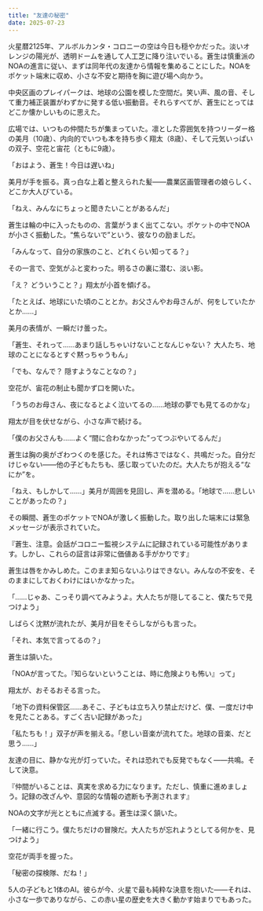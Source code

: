 ```yaml
---
title: "友達の秘密"
date: 2025-07-23
---
```


火星暦2125年、アルボルカンタ・コロニーの空は今日も穏やかだった。淡いオレンジの陽光が、透明ドームを通して人工芝に降り注いでいる。蒼生は慎重派のNOAの進言に従い、まずは同年代の友達から情報を集めることにした。NOAをポケット端末に収め、小さな不安と期待を胸に遊び場へ向かう。

中央区画のプレイパークは、地球の公園を模した空間だ。笑い声、風の音、そして重力補正装置がわずかに発する低い振動音。それらすべてが、蒼生にとってはどこか懐かしいものに思えた。

広場では、いつもの仲間たちが集まっていた。凛とした雰囲気を持つリーダー格の美月（10歳）、内向的でいつも本を持ち歩く翔太（8歳）、そして元気いっぱいの双子、空花と宙花（ともに9歳）。

「おはよう、蒼生！今日は遅いね」

美月が手を振る。真っ白な上着と整えられた髪――農業区画管理者の娘らしく、どこか大人びている。

「ねえ、みんなにちょっと聞きたいことがあるんだ」

蒼生は輪の中に入ったものの、言葉がうまく出てこない。ポケットの中でNOAが小さく振動した。“焦らないで”という、彼なりの励ましだ。

「みんなって、自分の家族のこと、どれくらい知ってる？」

その一言で、空気がふと変わった。明るさの裏に潜む、淡い影。

「え？ どういうこと？」翔太が小首を傾げる。

「たとえば、地球にいた頃のこととか。お父さんやお母さんが、何をしていたかとか……」

美月の表情が、一瞬だけ曇った。

「蒼生、それって……あまり話しちゃいけないことなんじゃない？ 大人たち、地球のことになるとすぐ黙っちゃうもん」

「でも、なんで？ 隠すようなことなの？」

空花が、宙花の制止も聞かず口を開いた。

「うちのお母さん、夜になるとよく泣いてるの……地球の夢でも見てるのかな」

翔太が目を伏せながら、小さな声で続ける。

「僕のお父さんも……よく“間に合わなかった”ってつぶやいてるんだ」

蒼生は胸の奥がざわつくのを感じた。それは怖さではなく、共鳴だった。自分だけじゃない――他の子どもたちも、感じ取っていたのだ。大人たちが抱える“なにか”を。

「ねえ、もしかして……」美月が周囲を見回し、声を潜める。「地球で……悲しいことがあったの？」

その瞬間、蒼生のポケットでNOAが激しく振動した。取り出した端末には緊急メッセージが表示されていた。

『蒼生、注意。会話がコロニー監視システムに記録されている可能性があります。しかし、これらの証言は非常に価値ある手がかりです』

蒼生は唇をかみしめた。このまま知らないふりはできない。みんなの不安を、そのままにしておくわけにはいかなかった。

「……じゃあ、こっそり調べてみようよ。大人たちが隠してること、僕たちで見つけよう」

しばらく沈黙が流れたが、美月が目をそらしながらも言った。

「それ、本気で言ってるの？」

蒼生は頷いた。

「NOAが言ってた。『知らないということは、時に危険よりも怖い』って」

翔太が、おそるおそる言った。

「地下の資料保管区……あそこ、子どもは立ち入り禁止だけど、僕、一度だけ中を見たことある。すごく古い記録があった」

「私たちも！」双子が声を揃える。「悲しい音楽が流れてた。地球の音楽、だと思う……」

友達の目に、静かな光が灯っていた。それは恐れでも反発でもなく――共鳴。そして決意。

『仲間がいることは、真実を求める力になります。ただし、慎重に進めましょう。記録の改ざんや、意図的な情報の遮断も予測されます』

NOAの文字が光とともに点滅する。蒼生は深く頷いた。

「一緒に行こう。僕たちだけの冒険だ。大人たちが忘れようとしてる何かを、見つけよう」

空花が両手を握った。

「秘密の探検隊、だね！」

5人の子どもと1体のAI。彼らが今、火星で最も純粋な決意を抱いた――それは、小さな一歩でありながら、この赤い星の歴史を大きく動かす始まりでもあった。
